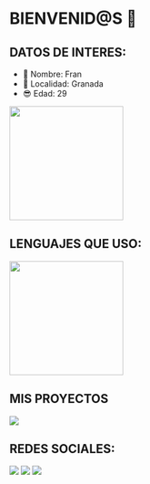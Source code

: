 # BIENVENID@S 👋

## DATOS DE INTERES:

- 👤 Nombre: Fran
- 📍 Localidad: Granada
- 😎 Edad: 29

<a href="https://github.com/anuraghazra/github-readme-stats">
  <img height=200 align="center" src="https://github-readme-stats.vercel.app/api?username=ptxcode" />
</a>

## LENGUAJES QUE USO:
<a href="https://github.com/anuraghazra/github-readme-stats?tab=readme-ov-file#all-demos">
  <img height=200 align="center" src="https://github-readme-stats.vercel.app/api/top-langs?username=ptxcode&layout=compact&langs_count=8&card_width=320" />
</a>

## MIS PROYECTOS
<a href="LINK DEL REPO">
  <img align="center" src="https://github-readme-stats.vercel.app/api/pin/?username=ptxcode&repo=ptxcode" />
</a>


## REDES SOCIALES:
[<img src="https://img.shields.io/discord/1327883048792100864?style=for-the-badge&logo=discord&labelColor=7289da&logoColor=white&color=2c2f33&label=Discord"/>](https://discord.gg/kVEZyV68gt) [<img src="https://img.shields.io/youtube/channel/subscribers/UCtA-_xN12bT_8UewRqge2wA?style=for-the-badge&logo=youtube&labelColor=da3f3f&logoColor=white&color=2c2f33&label=Youtube"/>]([https://discord.gg/kVEZyV68gt](https://www.youtube.com/channel/UCtA-_xN12bT_8UewRqge2wA)) [<img src="https://img.shields.io/twitter/follow/ptxcode?style=for-the-badge&logo=x&labelColor=444444&logoColor=white&color=444444&label=Sigueme en X" />]([https://discord.gg/kVEZyV68gt](https://x.com/MrPotrex))
